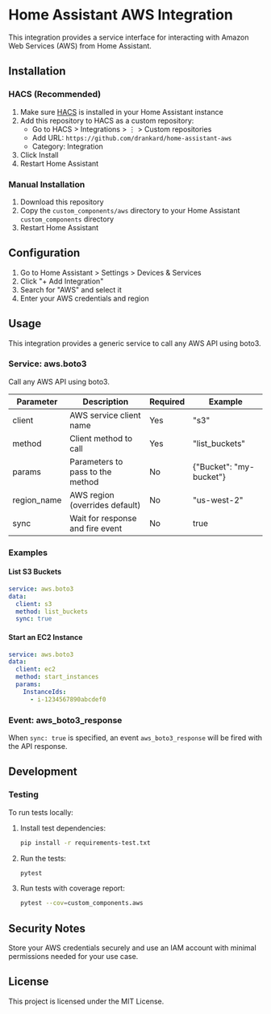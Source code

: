 # Home Assistant AWS Integration

This integration provides a service interface for interacting with Amazon Web Services (AWS) from Home Assistant.

## Installation

### HACS (Recommended)
1. Make sure [HACS](https://hacs.xyz/) is installed in your Home Assistant instance
2. Add this repository to HACS as a custom repository:
   - Go to HACS > Integrations > ⋮ > Custom repositories
   - Add URL: `https://github.com/drankard/home-assistant-aws`
   - Category: Integration
3. Click Install
4. Restart Home Assistant

### Manual Installation
1. Download this repository
2. Copy the `custom_components/aws` directory to your Home Assistant `custom_components` directory
3. Restart Home Assistant

## Configuration

1. Go to Home Assistant > Settings > Devices & Services
2. Click "+ Add Integration"
3. Search for "AWS" and select it
4. Enter your AWS credentials and region

## Usage

This integration provides a generic service to call any AWS API using boto3.

### Service: aws.boto3

Call any AWS API using boto3.

| Parameter | Description | Required | Example |
|-----------|-------------|----------|---------|
| client | AWS service client name | Yes | "s3" |
| method | Client method to call | Yes | "list_buckets" |
| params | Parameters to pass to the method | No | {"Bucket": "my-bucket"} |
| region_name | AWS region (overrides default) | No | "us-west-2" |
| sync | Wait for response and fire event | No | true |

### Examples

#### List S3 Buckets
```yaml
service: aws.boto3
data:
  client: s3
  method: list_buckets
  sync: true
```

#### Start an EC2 Instance
```yaml
service: aws.boto3
data:
  client: ec2
  method: start_instances
  params:
    InstanceIds:
      - i-1234567890abcdef0
```

### Event: aws_boto3_response

When `sync: true` is specified, an event `aws_boto3_response` will be fired with the API response.

## Development

### Testing

To run tests locally:

1. Install test dependencies:
   ```bash
   pip install -r requirements-test.txt
   ```

2. Run the tests:
   ```bash
   pytest
   ```

3. Run tests with coverage report:
   ```bash
   pytest --cov=custom_components.aws
   ```

## Security Notes

Store your AWS credentials securely and use an IAM account with minimal permissions needed for your use case.

## License

This project is licensed under the MIT License.

